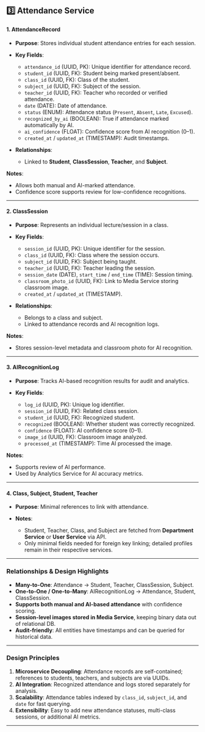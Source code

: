 ## 3️⃣ Attendance Service
#### **1. AttendanceRecord**

* **Purpose**: Stores individual student attendance entries for each session.

* **Key Fields**:

  * `attendance_id` (UUID, PK): Unique identifier for attendance record.
  * `student_id` (UUID, FK): Student being marked present/absent.
  * `class_id` (UUID, FK): Class of the student.
  * `subject_id` (UUID, FK): Subject of the session.
  * `teacher_id` (UUID, FK): Teacher who recorded or verified attendance.
  * `date` (DATE): Date of attendance.
  * `status` (ENUM): Attendance status (`Present`, `Absent`, `Late`, `Excused`).
  * `recognized_by_ai` (BOOLEAN): True if attendance marked automatically by AI.
  * `ai_confidence` (FLOAT): Confidence score from AI recognition (0–1).
  * `created_at` / `updated_at` (TIMESTAMP): Audit timestamps.

* **Relationships**:

  * Linked to **Student**, **ClassSession**, **Teacher**, and **Subject**.

**Notes**:

* Allows both manual and AI-marked attendance.
* Confidence score supports review for low-confidence recognitions.

---

#### **2. ClassSession**

* **Purpose**: Represents an individual lecture/session in a class.

* **Key Fields**:

  * `session_id` (UUID, PK): Unique identifier for the session.
  * `class_id` (UUID, FK): Class where the session occurs.
  * `subject_id` (UUID, FK): Subject being taught.
  * `teacher_id` (UUID, FK): Teacher leading the session.
  * `session_date` (DATE), `start_time` / `end_time` (TIME): Session timing.
  * `classroom_photo_id` (UUID, FK): Link to Media Service storing classroom image.
  * `created_at` / `updated_at` (TIMESTAMP).

* **Relationships**:

  * Belongs to a class and subject.
  * Linked to attendance records and AI recognition logs.

**Notes**:

* Stores session-level metadata and classroom photo for AI recognition.

---

#### **3. AIRecognitionLog**

* **Purpose**: Tracks AI-based recognition results for audit and analytics.
* **Key Fields**:

  * `log_id` (UUID, PK): Unique log identifier.
  * `session_id` (UUID, FK): Related class session.
  * `student_id` (UUID, FK): Recognized student.
  * `recognized` (BOOLEAN): Whether student was correctly recognized.
  * `confidence` (FLOAT): AI confidence score (0–1).
  * `image_id` (UUID, FK): Classroom image analyzed.
  * `processed_at` (TIMESTAMP): Time AI processed the image.

**Notes**:

* Supports review of AI performance.
* Used by Analytics Service for AI accuracy metrics.

---

#### **4. Class, Subject, Student, Teacher**

* **Purpose**: Minimal references to link with attendance.
* **Notes**:

  * Student, Teacher, Class, and Subject are fetched from **Department Service** or **User Service** via API.
  * Only minimal fields needed for foreign key linking; detailed profiles remain in their respective services.

---

### **Relationships & Design Highlights**

* **Many-to-One**: Attendance → Student, Teacher, ClassSession, Subject.
* **One-to-One / One-to-Many**: AIRecognitionLog → Attendance, Student, ClassSession.
* **Supports both manual and AI-based attendance** with confidence scoring.
* **Session-level images stored in Media Service**, keeping binary data out of relational DB.
* **Audit-friendly**: All entities have timestamps and can be queried for historical data.

---

### **Design Principles**

1. **Microservice Decoupling**: Attendance records are self-contained; references to students, teachers, and subjects are via UUIDs.
2. **AI Integration**: Recognized attendance and logs stored separately for analysis.
3. **Scalability**: Attendance tables indexed by `class_id`, `subject_id`, and `date` for fast querying.
4. **Extensibility**: Easy to add new attendance statuses, multi-class sessions, or additional AI metrics.

---